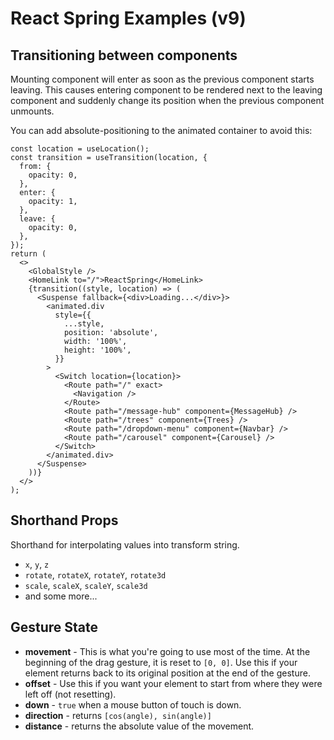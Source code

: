 # React Spring Examples (v9)

## Transitioning between components

Mounting component will enter as soon as the previous component starts leaving. This causes entering component to be rendered next to the leaving component and suddenly change its position when the previous component unmounts.

You can add absolute-positioning to the animated container to avoid this:

```tsx
const location = useLocation();
const transition = useTransition(location, {
  from: {
    opacity: 0,
  },
  enter: {
    opacity: 1,
  },
  leave: {
    opacity: 0,
  },
});
return (
  <>
    <GlobalStyle />
    <HomeLink to="/">ReactSpring</HomeLink>
    {transition((style, location) => (
      <Suspense fallback={<div>Loading...</div>}>
        <animated.div
          style={{
            ...style,
            position: 'absolute',
            width: '100%',
            height: '100%',
          }}
        >
          <Switch location={location}>
            <Route path="/" exact>
              <Navigation />
            </Route>
            <Route path="/message-hub" component={MessageHub} />
            <Route path="/trees" component={Trees} />
            <Route path="/dropdown-menu" component={Navbar} />
            <Route path="/carousel" component={Carousel} />
          </Switch>
        </animated.div>
      </Suspense>
    ))}
  </>
);
```

## Shorthand Props

Shorthand for interpolating values into transform string.

- `x`, `y`, `z`
- `rotate`, `rotateX`, `rotateY`, `rotate3d`
- `scale`, `scaleX`, `scaleY`, `scale3d`
- and some more...

## Gesture State

- **movement** - This is what you're going to use most of the time. At the beginning of the drag gesture, it is reset to `[0, 0]`. Use this if your element returns back to its original position at the end of the gesture.
- **offset** - Use this if you want your element to start from where they were left off (not resetting).
- **down** - `true` when a mouse button of touch is down.
- **direction** - returns `[cos(angle), sin(angle)]`
- **distance** - returns the absolute value of the movement.
